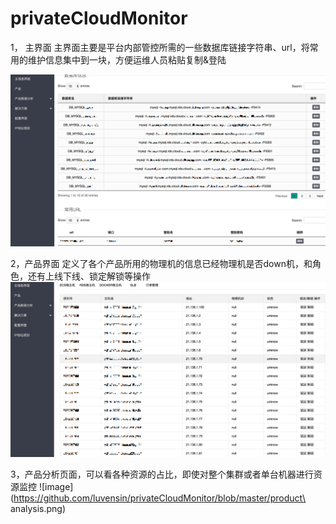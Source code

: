 # privateCloudMonitor

1， 主界面
主界面主要是平台内部管控所需的一些数据库链接字符串、url，将常用的维护信息集中到一块，方便运维人员粘贴复制&登陆

![image](https://github.com/luvensin/privateCloudMonitor/blob/master/mainpage.png)

2，产品界面
定义了各个产品所用的物理机的信息已经物理机是否down机，和角色，还有上线下线、锁定解锁等操作
![image](https://github.com/luvensin/privateCloudMonitor/blob/master/productPage.png)

3，产品分析页面，可以看各种资源的占比，即使对整个集群或者单台机器进行资源监控
![image](https://github.com/luvensin/privateCloudMonitor/blob/master/product\ analysis.png)

